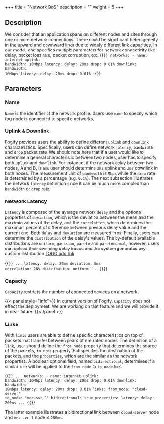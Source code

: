 +++
title = "Network QoS"
description = ""
weight = 5
+++

## Description
We consider that an application spans on different nodes and sites through one or more network connections. 
There could be significant heterogeneity in the upward and downward links due to widely different link capacities. 
In our model, one specifies multiple parameters for network connectivity like delay, packet loss rate, packet corruption, etc.
{{<code lang="yaml">}}
    networks:
    - name: internet
      uplink:
        bandwidth: 10Mbps
        latency:
          delay: 20ms
        drop: 0.01%
      downlink:
        bandwidth: 10Mbps
        latency:
          delay: 20ms
        drop: 0.01%
{{</code>}}
## Parameters

### Name
`Name` is the identifier of the network profile. Users use `name` to specify which fog node is connected to specific networks. 

### Uplink & Downlink

Fogify provides users the ability to define different `uplink` and `downlink` characteristics. 
Specifically, users can define network `latency`, `bandwidth` and `drop` packet rate. 
We should note here that if a user would like to determine a general characteristic between two nodes, 
user has to specify both `uplink` and `downlink`. For instance, if the network delay between two nodes, A and B, is `6ms` 
user should determine `3ms` uplink and `3ms` downlink in both nodes. 
The measurement unit of `bandwidth` is `Mbps` while the `drop` rate is determined by a percentage (e.g. `0.1%`). 
The next subsection illustrates the network `latency` definition since it can be much more complex than `bandwidth` or `drop` rate.
 
### Network Latency
`Latency` is composed of the average network `delay` and the optional properties of `deviation`, 
which is the deviation between the mean and the max/min values of the delay, and the `correlation`, which determines the
maximum percent of difference between previous delay value and the current one. 
Both `delay` and `deviation` are measured in `ms`.
Finally, users can determine the `distribution`
of the delay's values. The by-default available distributions are `uniform`, `gaussian`, `pareto` and `paretonormal`, however,
users can upload their own ping delay traces and the system generates any custom distribution [TODO add link]()

{{<code lang="yaml">}}
...
        latency:
          delay: 20ms
          deviation: 5ms
          correlation: 20%
          distribution: uniform
...
{{</code>}}

### Capacity
`Capacity` restricts the number of connected devices on a network. 

{{< panel style="info">}} 
In current version of Fogify, `Capacity` does not effect the deployment. 
We are working on that feature and we will provide it in near future.
 {{< /panel >}}

### Links
With `links` users are able to define specific characteristics on top of packets that transfer between pears of emulated nodes. 
The definition of a `link`, user should define the `from_node` property that determines the source of the packets,
`to_node` property that specifies the destination of the packets, and the `properties`, which are the similar as the network properties.
A boolean optional field, named `bidirectional`, determines if a similar rule will be applied to the `from_node` to `to_node` link.

{{<code lang="yaml">}}
...
    networks:
    - name: internet
      uplink:
        bandwidth: 10Mbps
        latency:
          delay: 20ms
        drop: 0.01%
      downlink:
        bandwidth: 10Mbps
        latency:
          delay: 20ms
        drop: 0.01%
      links:
        from_node: "cloud-server"
        to_node: "mec-svc-1"
        bidirectional: true
        properties:
            latency:
              delay: 200ms
...
{{</code>}}

The latter example illustrates a bidirectional link between `cloud-server` node and `mec-svc-1` node is `200ms`. 
